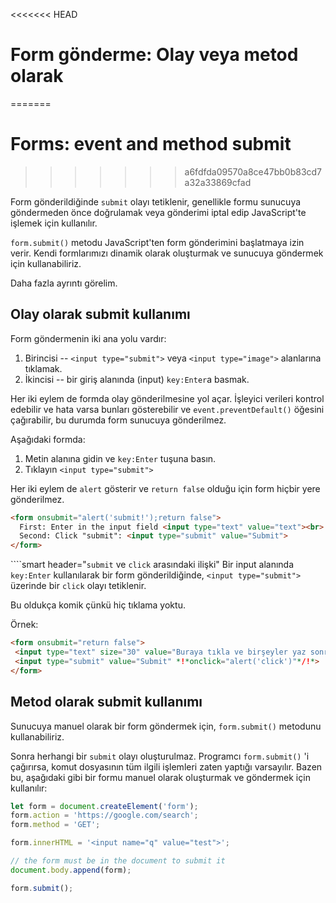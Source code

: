 <<<<<<< HEAD
# Form gönderme: Olay veya metod olarak
=======
# Forms: event and method submit
>>>>>>> a6fdfda09570a8ce47bb0b83cd7a32a33869cfad

Form gönderildiğinde `submit` olayı tetiklenir, genellikle formu sunucuya göndermeden önce doğrulamak veya gönderimi iptal edip JavaScript'te işlemek için kullanılır.

`form.submit()` metodu JavaScript'ten form gönderimini başlatmaya izin verir. Kendi formlarımızı dinamik olarak oluşturmak ve sunucuya göndermek için kullanabiliriz.

Daha fazla ayrıntı görelim.

## Olay olarak submit kullanımı

Form göndermenin iki ana yolu vardır:

1. Birincisi -- `<input type="submit">` veya `<input type="image">` alanlarına tıklamak.
2. İkincisi -- bir giriş alanında (input) `key:Enter`a basmak.



Her iki eylem de formda olay gönderilmesine yol açar. İşleyici verileri kontrol edebilir ve hata varsa bunları gösterebilir ve `event.preventDefault()` öğesini çağırabilir, bu durumda form sunucuya gönderilmez.

Aşağıdaki formda:
1. Metin alanına gidin ve `key:Enter` tuşuna basın.
2. Tıklayın  `<input type="submit">`

Her iki eylem de `alert` gösterir ve `return false` olduğu için form hiçbir yere gönderilmez.

```html autorun height=60 no-beautify
<form onsubmit="alert('submit!');return false">
  First: Enter in the input field <input type="text" value="text"><br>
  Second: Click "submit": <input type="submit" value="Submit">
</form>
```

````smart header="`submit` ve `click` arasındaki ilişki"
Bir input alanında `key:Enter` kullanılarak bir form gönderildiğinde, `<input type="submit">` üzerinde bir `click` olayı tetiklenir.

Bu oldukça komik çünkü hiç tıklama yoktu.

Örnek:
```html autorun height=60
<form onsubmit="return false">
 <input type="text" size="30" value="Buraya tıkla ve birşeyler yaz sonra enter'e bas">
 <input type="submit" value="Submit" *!*onclick="alert('click')"*/!*>
</form>
```



## Metod olarak submit kullanımı

Sunucuya manuel olarak bir form göndermek için, `form.submit()` metodunu kullanabiliriz.

Sonra herhangi bir `submit` olayı oluşturulmaz. Programcı `form.submit()` 'i çağırırsa, komut dosyasının tüm ilgili işlemleri zaten yaptığı varsayılır.
Bazen bu, aşağıdaki gibi bir formu manuel olarak oluşturmak ve göndermek için kullanılır:

```js run
let form = document.createElement('form');
form.action = 'https://google.com/search';
form.method = 'GET';

form.innerHTML = '<input name="q" value="test">';

// the form must be in the document to submit it
document.body.append(form);

form.submit();
```
